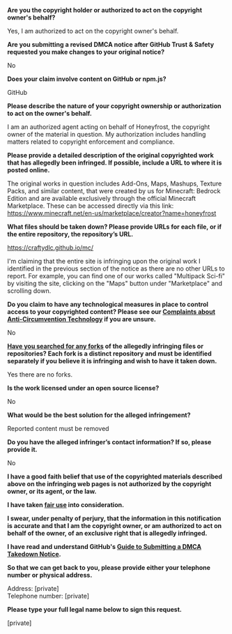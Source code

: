 **Are you the copyright holder or authorized to act on the copyright owner's behalf?**

Yes, I am authorized to act on the copyright owner's behalf.

**Are you submitting a revised DMCA notice after GitHub Trust & Safety requested you make changes to your original notice?**

No

**Does your claim involve content on GitHub or npm.js?**

GitHub

**Please describe the nature of your copyright ownership or authorization to act on the owner's behalf.**

I am an authorized agent acting on behalf of Honeyfrost, the copyright owner of the material in question. My authorization includes handling matters related to copyright enforcement and compliance.

**Please provide a detailed description of the original copyrighted work that has allegedly been infringed. If possible, include a URL to where it is posted online.**

The original works in question includes Add-Ons, Maps, Mashups, Texture Packs, and similar content, that were created by us for Minecraft: Bedrock Edition and are available exclusively through the official Minecraft Marketplace. These can be accessed directly via this link:
https://www.minecraft.net/en-us/marketplace/creator?name=honeyfrost

**What files should be taken down? Please provide URLs for each file, or if the entire repository, the repository’s URL.**

https://craftydlc.github.io/mc/

I'm claiming that the entire site is infringing upon the original work I identified in the previous section of the notice as there are no other URLs to report. For example, you can find one of our works called "Multipack Sci-fi" by visiting the site, clicking on the "Maps" button under "Marketplace" and scrolling down.

**Do you claim to have any technological measures in place to control access to your copyrighted content? Please see our <a href="https://docs.github.com/articles/guide-to-submitting-a-dmca-takedown-notice#complaints-about-anti-circumvention-technology">Complaints about Anti-Circumvention Technology</a> if you are unsure.**

No

**<a href="https://docs.github.com/articles/dmca-takedown-policy#b-what-about-forks-or-whats-a-fork">Have you searched for any forks</a> of the allegedly infringing files or repositories? Each fork is a distinct repository and must be identified separately if you believe it is infringing and wish to have it taken down.**

Yes there are no forks.

**Is the work licensed under an open source license?**

No

**What would be the best solution for the alleged infringement?**

Reported content must be removed

**Do you have the alleged infringer’s contact information? If so, please provide it.**

No

**I have a good faith belief that use of the copyrighted materials described above on the infringing web pages is not authorized by the copyright owner, or its agent, or the law.**

**I have taken <a href="https://www.lumendatabase.org/topics/22">fair use</a> into consideration.**

**I swear, under penalty of perjury, that the information in this notification is accurate and that I am the copyright owner, or am authorized to act on behalf of the owner, of an exclusive right that is allegedly infringed.**

**I have read and understand GitHub's <a href="https://docs.github.com/articles/guide-to-submitting-a-dmca-takedown-notice/">Guide to Submitting a DMCA Takedown Notice</a>.**

**So that we can get back to you, please provide either your telephone number or physical address.**

Address: [private]  
Telephone number: [private]  

**Please type your full legal name below to sign this request.**

[private]  
